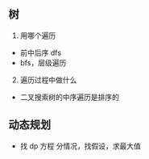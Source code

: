 ## 树

1. 用哪个遍历

- 前中后序 dfs
- bfs，层级遍历

2. 遍历过程中做什么

- 二叉搜索树的中序遍历是排序的

## 动态规划

- 找 dp 方程
  分情况，找假设，求最大值
